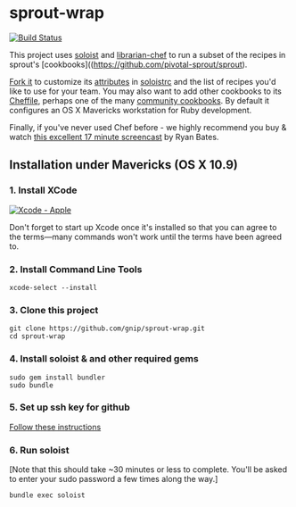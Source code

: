 # sprout-wrap

[![Build Status](https://travis-ci.org/pivotal-sprout/sprout-wrap.png?branch=master)](https://travis-ci.org/pivotal-sprout/sprout-wrap)

This project uses [soloist](https://github.com/mkocher/soloist) and [librarian-chef](https://github.com/applicationsonline/librarian-chef)
to run a subset of the recipes in sprout's [cookbooks]((https://github.com/pivotal-sprout/sprout).

[Fork it](https://github.com/pivotal-sprout/sprout-wrap/fork) to 
customize its [attributes](http://docs.opscode.com/chef_overview_attributes.html) in [soloistrc](/soloistrc) and the list of recipes 
you'd like to use for your team. You may also want to add other cookbooks to its [Cheffile](/Cheffile), perhaps one 
of the many [community cookbooks](http://community.opscode.com/cookbooks). By default it configures an OS X 
Mavericks workstation for Ruby development.

Finally, if you've never used Chef before - we highly recommend you buy &amp; watch [this excellent 17 minute screencast](http://railscasts.com/episodes/339-chef-solo-basics) by Ryan Bates. 

## Installation under Mavericks (OS X 10.9)

### 1. Install XCode

[![Xcode - Apple](http://r.mzstatic.com/images/web/linkmaker/badge_macappstore-lrg.gif)](https://itunes.apple.com/us/app/xcode/id497799835?mt=12&uo=4)

Don't forget to start up Xcode once it's installed so that you can agree to the terms&mdash;many commands won't work until the terms have been agreed to.

### 2. Install Command Line Tools
  
    xcode-select --install
  
### 3. Clone this project

    git clone https://github.com/gnip/sprout-wrap.git
    cd sprout-wrap

### 4. Install soloist & and other required gems

    sudo gem install bundler
    sudo bundle

### 5. Set up ssh key for github

[Follow these instructions](https://help.github.com/articles/generating-ssh-keys)

### 6. Run soloist

[Note that this should take ~30 minutes or less to complete.  You'll be asked to enter your sudo password a few times along the way.]

    bundle exec soloist

